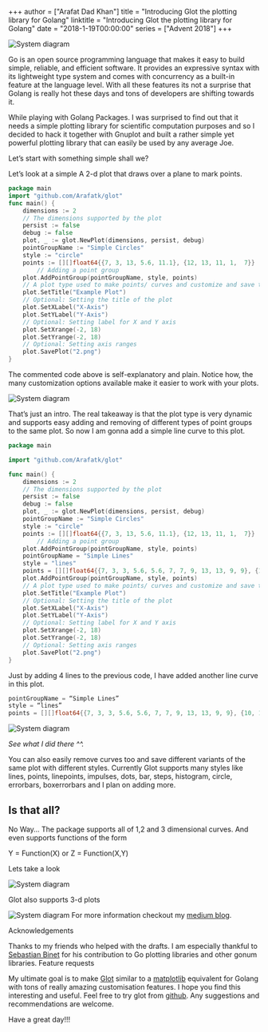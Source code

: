 +++
author = ["Arafat Dad Khan"]
title = "Introducing Glot the plotting library for Golang"
linktitle = "Introducing Glot the plotting library for Golang"
date = "2018-1-19T00:00:00"
series = ["Advent 2018"]
+++

![System diagram](/postimages/advent-2018/introducing-glot/glot-1.jpeg)

Go is an open source programming language that makes it easy to build simple, reliable, and efficient software. It provides an expressive syntax with its lightweight type system and comes with concurrency as a built-in feature at the language level. With all these features its not a surprise that Golang is really hot these days and tons of developers are shifting towards it.

While playing with Golang Packages. I was surprised to find out that it needs a simple plotting library for scientific computation purposes and so I decided to hack it together with Gnuplot and built a rather simple yet powerful plotting library that can easily be used by any average Joe.

Let’s start with something simple shall we?

Let’s look at a simple A 2-d plot that draws over a plane to mark points.


```go
package main
import "github.com/Arafatk/glot"
func main() {
	dimensions := 2
	// The dimensions supported by the plot
	persist := false
	debug := false
	plot, _ := glot.NewPlot(dimensions, persist, debug)
	pointGroupName := "Simple Circles"
	style := "circle"
	points := [][]float64{{7, 3, 13, 5.6, 11.1}, {12, 13, 11, 1,  7}}
        // Adding a point group
	plot.AddPointGroup(pointGroupName, style, points)
	// A plot type used to make points/ curves and customize and save them as an image.
	plot.SetTitle("Example Plot")
	// Optional: Setting the title of the plot
	plot.SetXLabel("X-Axis")
	plot.SetYLabel("Y-Axis")
	// Optional: Setting label for X and Y axis
	plot.SetXrange(-2, 18)
	plot.SetYrange(-2, 18)
	// Optional: Setting axis ranges
	plot.SavePlot("2.png")
}
```
The commented code above is self-explanatory and plain. Notice how, the many customization options available make it easier to work with your plots.

![System diagram](/postimages/advent-2018/introducing-glot/glot-2.png)

That’s just an intro. The real takeaway is that the plot type is very dynamic and supports easy adding and removing of different types of point groups to the same plot. So now I am gonna add a simple line curve to this plot.

```go
package main

import "github.com/Arafatk/glot"

func main() {
	dimensions := 2
	// The dimensions supported by the plot
	persist := false
	debug := false
	plot, _ := glot.NewPlot(dimensions, persist, debug)
	pointGroupName := "Simple Circles"
	style := "circle"
	points := [][]float64{{7, 3, 13, 5.6, 11.1}, {12, 13, 11, 1,  7}}
        // Adding a point group
	plot.AddPointGroup(pointGroupName, style, points)
	pointGroupName = "Simple Lines"
	style = "lines"
	points = [][]float64{{7, 3, 3, 5.6, 5.6, 7, 7, 9, 13, 13, 9, 9}, {10, 10, 4, 4, 5.4, 5.4, 4, 4, 4, 10, 10, 4}}
	plot.AddPointGroup(pointGroupName, style, points)
	// A plot type used to make points/ curves and customize and save them as an image.
	plot.SetTitle("Example Plot")
	// Optional: Setting the title of the plot
	plot.SetXLabel("X-Axis")
	plot.SetYLabel("Y-Axis")
	// Optional: Setting label for X and Y axis
	plot.SetXrange(-2, 18)
	plot.SetYrange(-2, 18)
	// Optional: Setting axis ranges
	plot.SavePlot("2.png")
}
```
Just by adding 4 lines to the previous code, I have added another line curve in this plot.

```go
pointGroupName = “Simple Lines”
style = “lines”
points = [][]float64{{7, 3, 3, 5.6, 5.6, 7, 7, 9, 13, 13, 9, 9}, {10, 10, 4, 4, 5.4, 5.4, 4, 4, 4, 10, 10, 4}} plot.AddPointGroup(pointGroupName, style, points)

```

![System diagram](/postimages/advent-2018/introducing-glot/glot-3.png)

*See what I did there ^^.*

You can also easily remove curves too and save different variants of the same plot with different styles. Currently Glot supports many styles like lines, points, linepoints, impulses, dots, bar, steps, histogram, circle, errorbars, boxerrorbars and I plan on adding more.

## Is that all?

No Way… The package supports all of 1,2 and 3 dimensional curves. And even supports functions of the form

Y = Function(X) or Z = Function(X,Y)

Lets take a look

![System diagram](/postimages/advent-2018/introducing-glot/glot-4.png)

Glot also supports 3-d plots

![System diagram](/postimages/advent-2018/introducing-glot/glot-5.png)
For more information checkout my [medium blog](https://medium.com/@Arafat./).

Acknowledgements

Thanks to my friends who helped with the drafts. I am especially thankful to [Sebastian Binet](https://github.com/sbinet) for his contribution to Go plotting libraries and other gonum libraries.
Feature requests

My ultimate goal is to make [Glot](https://github.com/Arafatk/glot) similar to a [matplotlib](https://matplotlib.org/) equivalent for Golang with tons of really amazing customisation features. I hope you find this interesting and useful. Feel free to try glot from [github](https://github.com/Arafatk/glot). Any suggestions and recommendations are welcome.

Have a great day!!!

